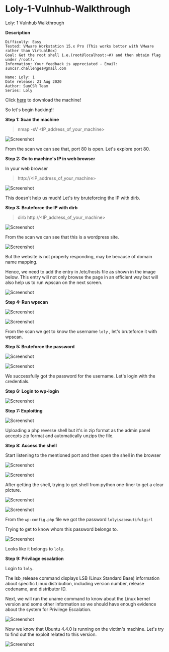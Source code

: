 # Loly-1-Vulnhub-Walkthrough
Loly: 1 Vulnhub Walkthrough

**Description**


    Difficulty: Easy
    Tested: VMware Workstation 15.x Pro (This works better with VMware rather than VirtualBox)
    Goal: Get the root shell i.e.(root@localhost:~#) and then obtain flag under /root).
    Information: Your feedback is appreciated - Email: suncsr.challenges@gmail.com

    Name: Loly: 1
    Date release: 21 Aug 2020
    Author: SunCSR Team
    Series: Loly
Click [here](https://vulnhub.com/entry/loly-1,538/) to download the machine!

So let's begin hacking!!

**Step 1: Scan the machine**

> nmap -sV <IP_address_of_your_machine>

![Screenshot](1.png)

From the scan we can see that, port 80 is open. Let's explore port 80.

**Step 2: Go to machine's IP in web browser**

In your web browser

>http://<IP_address_of_your_machine>  

![Screenshot](2.png)

This doesn't help us much! Let's try bruteforcing the IP with dirb.

**Step 3: Bruteforce the IP with dirb**

> dirb http://<IP_address_of_your_machine> 

![Screenshot](3.png)

From the scan we can see that this is a wordpress site.

![Screenshot](4.png)

But the website is not properly responding, may be because of domain name mapping.

Hence, we need to add the entry in /etc/hosts file as shown in the image below. This entry will not only browse the page in an efficient way but will also help us to run wpscan on the next screen.

![Screenshot](5.png)

**Step 4: Run wpscan**

![Screenshot](6.png)

![Screenshot](7.png)

From the scan we get to know the username `loly` , let's bruteforce it with wpscan.

**Step 5: Bruteforce the password**

![Screenshot](8.png)

![Screenshot](9.png)

We successfully got the password for the username. Let's login with the credentials.

**Step 6: Login to wp-login**

![Screenshot](10.png)

**Step 7: Exploiting**

![Screenshot](11.png)

Uploading a php reverse shell but it's in zip format as the admin panel accepts zip format and automatically unzips the file.

**Step 8: Access the shell**

Start listening to the mentioned port and then open the shell in the browser

![Screenshot](13.png)

![Screenshot](12.png)

After getting the shell, trying to get shell from python one-liner to get a clear picture.

![Screenshot](14.png)

![Screenshot](15.png)

From the `wp-config.php` file we got the password `lolyisabeautifulgirl`

Trying to get to know whom this password belongs to.

![Screenshot](16.png)

Looks like it belongs to `loly`.

**Step 9: Privilage escalation**

Login to `loly`.

The lsb_release command displays LSB (Linux Standard Base) information about specific Linux distribution, including version number, release codename, and distributor ID.

Next, we will run the uname command to know about the Linux kernel version and some other information so we should have enough evidence about the system for Privilege Escalation.

![Screenshot](17.png)

Now we know that Ubuntu 4.4.0 is running on the victim's machine. Let's try to find out the exploit related to this version.

![Screenshot](18.png)
